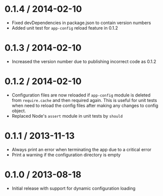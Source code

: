 # 0.1.4 / 2014-02-10

* Fixed devDependencies in package.json to contain version numbers
* Added unit test for `app-config` reload feature in 0.1.2

# 0.1.3 / 2014-02-10

* Increased the version number due to publishing incorrect code as 0.1.2

# 0.1.2 / 2014-02-10

* Configuration files are now reloaded if `app-config` module is deleted from `require.cache` and then required again. This is useful for unit tests when need to reload the config files after making any changes to config object.
* Replaced Node's `assert` module in unit tests by `should`

# 0.1.1 / 2013-11-13

* Always print an error when terminating the app due to a critical error
* Print a warning if the configuration directory is empty

# 0.1.0 / 2013-08-18

* Initial release with support for dynamic configuration loading

